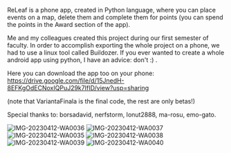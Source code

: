 ReLeaf is a phone app, created in Python language, where you can place events on a map, delete them and complete them for points (you can spend the points in the Award section of the app).

Me and my colleagues created this project during our first semester of faculty. In order to accomplish exporting the whole project on a phone, we had to use a linux tool called Buildozer. If you ever wanted to create a whole android app using python, I have an advice: don't :) .

Here you can download the app too on your phone:
https://drive.google.com/file/d/15JnedH-8EFKgOdECNoxIQPuJ29k7IfID/view?usp=sharing

(note that VariantaFinala is the final code, the rest are only betas!)

Special thanks to: borsadavid, nerfstorm, Ionut2888, ma-rosu, emo-gato.


![IMG-20230412-WA0036](https://user-images.githubusercontent.com/117638387/231549646-494d58e8-97b6-4b49-a261-518759375454.jpg)
![IMG-20230412-WA0037](https://user-images.githubusercontent.com/117638387/231549662-9b253930-22ea-4df0-91ea-56e9f8709919.jpg)
![IMG-20230412-WA0035](https://user-images.githubusercontent.com/117638387/231549688-5cf20671-18f5-44e2-bca3-6e0853284693.jpg)
![IMG-20230412-WA0038](https://user-images.githubusercontent.com/117638387/231549713-d393d8d2-e7c7-4280-923a-1dcb36770450.jpg)
![IMG-20230412-WA0039](https://user-images.githubusercontent.com/117638387/231549730-f983c303-f3dc-42c0-8959-4149b8b87bfc.jpg)
![IMG-20230412-WA0040](https://user-images.githubusercontent.com/117638387/231549748-c1d63ad2-98f1-4290-9fe3-ea5e9ee0104f.jpg)
